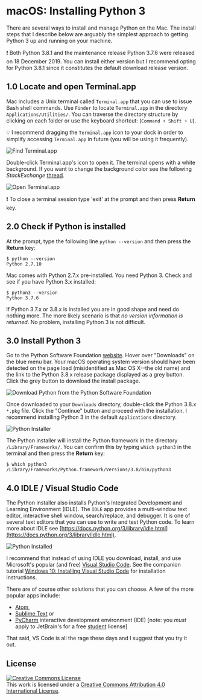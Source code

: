 # macOS: Installing Python 3
There are several ways to install and manage Python on the Mac. The install steps that I describe below are 
arguably the simplest approach to getting Python 3 up and running on your machine.

:exclamation: Both Python 3.8.1 and the maintenance release Python 3.7.6 were released on 18 
December 2019. You can install either version but I recommend opting for Python 3.8.1 since it 
constitutes the default download release version.

## 1.0 Locate and open Terminal.app
Mac includes a Unix terminal called `Terminal.app` that you can use to issue Bash shell commands. Use `Finder` to locate 
`Terminal.app` in the directory `Applications/Utilities/`. You can traverse the directory structure by clicking on 
each folder or use the keyboard shortcut: (`Command + Shift + U`). 

:bulb: I recommend dragging the `Terminal.app` icon to your dock in order to simplify accessing `Terminal.app` in future 
(you will be using it frequently).

![Find Terminal.app](assets/mac-finder_application_utilities_terminal.png)

Double-click Terminal.app's icon to open it. The terminal opens with a white background. If you want to change the 
background color see the following _StackExchange_
[thread](https://apple.stackexchange.com/questions/92756/how-do-you-change-mac-terminal-theme-so-that-it-doesnt-go-back-to-basic-every).

![Open Terminal.app](assets/mac-terminal_screen.png)

:exclamation: To close a terminal session type 'exit' at the prompt and then press __Return__ key.

## 2.0 Check if Python is installed
At the prompt, type the following line `python --version` and then press the __Return__ key: 

```commandline
$ python --version
Python 2.7.10
```

Mac comes with Python 2.7.x pre-installed. You need Python 3. Check and see if you have Python 3.x installed:

```commandline
$ python3 --version
Python 3.7.6
```

If Python 3.7.x or 3.8.x is installed you are in good shape and need do nothing more. The more likely 
scenario is that _no version information is returned_. No problem, installing Python 3 is not difficult.

## 3.0 Install Python 3
Go to the Python Software Foundation [website](https://www.python.org). Hover over "Downloads" on the blue menu bar. Your 
macOS operating system version should have been detected on the page load (misidentified as Mac OS X--the old name) and
the link to the Python 3.8.x release package displayed as a grey button. Click the grey button to download the install 
package.

![Download Python from the Python Software Foundation](assets/mac-pysf-download-3_8_1.png)

Once downloaded to your `Downloads` directory, double-click the Python 3.8.x `*.pkg` file. Click the "Continue" button 
and proceed with the installation. I recommend installing Python 3 in the default `Applications` directory.

![Python Installer](assets/mac-pysf-installer-3_8_1.png)

The Python installer will install the Python framework in the directory `/Library/Frameworks/`. You can confirm this
by typing `which python3` in the terminal and then press the __Return__ key:

```commandline
$ which python3
/Library/Frameworks/Python.framework/Versions/3.8/bin/python3
```

## 4.0 IDLE / Visual Studio Code
The Python installer also installs Python's Integrated Development and Learning Environment (IDLE). The `IDLE` 
app provides a multi-window text editor, interactive shell window, search/replace, and debugger. It is one of several 
text editors that you can use to write and test Python code. To learn more about IDLE 
see [https://docs.python.org/3/library/idle.html](https://docs.python.org/3/library/idle.html).

![Python Installed](assets/python-install_dir.png)

I recommend that instead of using IDLE you download, install, and use Microsoft's popular (and free) 
[Visual Studio Code](https://code.visualstudio.com/). See the companion tutorial 
[Windows 10: Installing Visual Studio Code](win-install_vscode_with_py_extension.md) for 
installation instructions. 

There are of course other solutions that you can choose. A few of the more popular apps include: 

* [Atom](https://atom.io/), 
* [Sublime Text](http://www.sublimetext.com/) or
* [PyCharm](https://www.jetbrains.com/pycharm/) interactive development environment (IDE) \[note: you 
_must_ apply to JetBrain's for a free [student](https://www.jetbrains.com/student/) license\]

That said, VS Code is all the rage these days and I suggest that you try it out.

## License
<a rel="license" href="http://creativecommons.org/licenses/by/4.0/"><img alt="Creative Commons License" style="border-width:0" src="https://i.creativecommons.org/l/by/4.0/88x31.png" /></a><br />This work is licensed under a <a rel="license" href="http://creativecommons.org/licenses/by/4.0/">Creative Commons Attribution 4.0 International License</a>.
